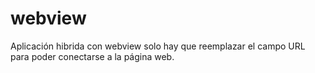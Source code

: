 # webview
Aplicación hibrida con webview solo hay que reemplazar el campo URL para poder conectarse a la página web.
